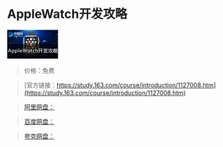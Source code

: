 # AppleWatch开发攻略

![img](../../../assets/study163/free/6630848962885923158.jpg)

> 价格：免费

> [官方链接：https://study.163.com/course/introduction/1127008.htm](https://study.163.com/course/introduction/1127008.htm)

> [阿里网盘：]()

> [百度网盘：]()

> [夸克网盘：]()
